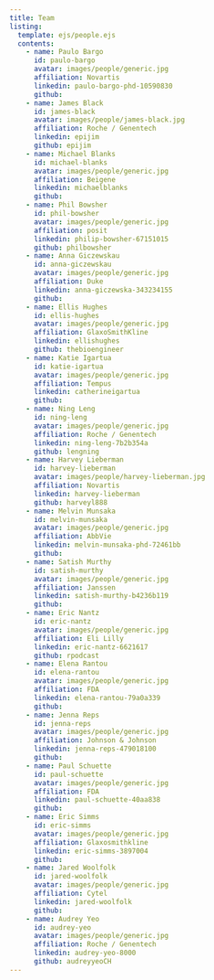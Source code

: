 ```yaml
---
title: Team
listing: 
  template: ejs/people.ejs
  contents:
    - name: Paulo Bargo
      id: paulo-bargo
      avatar: images/people/generic.jpg
      affiliation: Novartis
      linkedin: paulo-bargo-phd-10590830
      github: 
    - name: James Black
      id: james-black
      avatar: images/people/james-black.jpg
      affiliation: Roche / Genentech
      linkedin: epijim
      github: epijim
    - name: Michael Blanks
      id: michael-blanks
      avatar: images/people/generic.jpg
      affiliation: Beigene
      linkedin: michaelblanks
      github: 
    - name: Phil Bowsher
      id: phil-bowsher
      avatar: images/people/generic.jpg
      affiliation: posit
      linkedin: philip-bowsher-67151015
      github: philbowsher
    - name: Anna Giczewskau
      id: anna-giczewskau
      avatar: images/people/generic.jpg
      affiliation: Duke
      linkedin: anna-giczewska-343234155
      github: 
    - name: Ellis Hughes
      id: ellis-hughes
      avatar: images/people/generic.jpg
      affiliation: GlaxoSmithKline
      linkedin: ellishughes
      github: thebioengineer
    - name: Katie Igartua
      id: katie-igartua
      avatar: images/people/generic.jpg
      affiliation: Tempus
      linkedin: catherineigartua
      github: 
    - name: Ning Leng
      id: ning-leng
      avatar: images/people/generic.jpg
      affiliation: Roche / Genentech
      linkedin: ning-leng-7b2b354a
      github: lengning
    - name: Harvey Lieberman
      id: harvey-lieberman
      avatar: images/people/harvey-lieberman.jpg
      affiliation: Novartis
      linkedin: harvey-lieberman
      github: harveyl888
    - name: Melvin Munsaka
      id: melvin-munsaka
      avatar: images/people/generic.jpg
      affiliation: AbbVie
      linkedin: melvin-munsaka-phd-72461bb
      github: 
    - name: Satish Murthy
      id: satish-murthy
      avatar: images/people/generic.jpg
      affiliation: Janssen
      linkedin: satish-murthy-b4236b119
      github: 
    - name: Eric Nantz
      id: eric-nantz
      avatar: images/people/generic.jpg
      affiliation: Eli Lilly
      linkedin: eric-nantz-6621617
      github: rpodcast
    - name: Elena Rantou
      id: elena-rantou
      avatar: images/people/generic.jpg
      affiliation: FDA
      linkedin: elena-rantou-79a0a339
      github: 
    - name: Jenna Reps
      id: jenna-reps
      avatar: images/people/generic.jpg
      affiliation: Johnson & Johnson
      linkedin: jenna-reps-479018100
      github: 
    - name: Paul Schuette
      id: paul-schuette
      avatar: images/people/generic.jpg
      affiliation: FDA
      linkedin: paul-schuette-40aa838
      github: 
    - name: Eric Simms
      id: eric-simms
      avatar: images/people/generic.jpg
      affiliation: Glaxosmithkline
      linkedin: eric-simms-3897004
      github: 
    - name: Jared Woolfolk
      id: jared-woolfolk
      avatar: images/people/generic.jpg
      affiliation: Cytel
      linkedin: jared-woolfolk
      github: 
    - name: Audrey Yeo
      id: audrey-yeo
      avatar: images/people/generic.jpg
      affiliation: Roche / Genentech
      linkedin: audrey-yeo-8000
      github: audreyyeoCH
---
```

